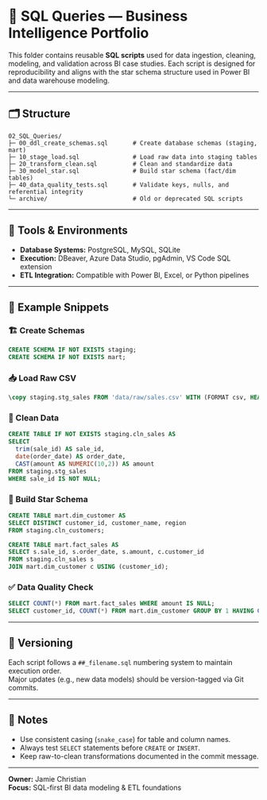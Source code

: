 # 🧮 SQL Queries — Business Intelligence Portfolio

This folder contains reusable **SQL scripts** used for data ingestion, cleaning, modeling, and validation across BI case studies. Each script is designed for reproducibility and aligns with the star schema structure used in Power BI and data warehouse modeling.

---

## 🗂️ Structure

```
02_SQL_Queries/
├─ 00_ddl_create_schemas.sql       # Create database schemas (staging, mart)
├─ 10_stage_load.sql               # Load raw data into staging tables
├─ 20_transform_clean.sql          # Clean and standardize data
├─ 30_model_star.sql               # Build star schema (fact/dim tables)
├─ 40_data_quality_tests.sql       # Validate keys, nulls, and referential integrity
└─ archive/                        # Old or deprecated SQL scripts
```

---

## 🧰 Tools & Environments

- **Database Systems:** PostgreSQL, MySQL, SQLite  
- **Execution:** DBeaver, Azure Data Studio, pgAdmin, VS Code SQL extension  
- **ETL Integration:** Compatible with Power BI, Excel, or Python pipelines  

---

## 📑 Example Snippets

### 🏗️ Create Schemas
```sql
CREATE SCHEMA IF NOT EXISTS staging;
CREATE SCHEMA IF NOT EXISTS mart;
```

### 📥 Load Raw CSV
```sql
\copy staging.stg_sales FROM 'data/raw/sales.csv' WITH (FORMAT csv, HEADER true);
```

### 🧹 Clean Data
```sql
CREATE TABLE IF NOT EXISTS staging.cln_sales AS
SELECT
  trim(sale_id) AS sale_id,
  date(order_date) AS order_date,
  CAST(amount AS NUMERIC(10,2)) AS amount
FROM staging.stg_sales
WHERE sale_id IS NOT NULL;
```

### 🌟 Build Star Schema
```sql
CREATE TABLE mart.dim_customer AS
SELECT DISTINCT customer_id, customer_name, region
FROM staging.cln_customers;

CREATE TABLE mart.fact_sales AS
SELECT s.sale_id, s.order_date, s.amount, c.customer_id
FROM staging.cln_sales s
JOIN mart.dim_customer c USING (customer_id);
```

### ✅ Data Quality Check
```sql
SELECT COUNT(*) FROM mart.fact_sales WHERE amount IS NULL;
SELECT customer_id, COUNT(*) FROM mart.dim_customer GROUP BY 1 HAVING COUNT(*) > 1;
```

---

## 🧭 Versioning

Each script follows a `##_filename.sql` numbering system to maintain execution order.  
Major updates (e.g., new data models) should be version-tagged via Git commits.

---

## 📌 Notes

- Use consistent casing (`snake_case`) for table and column names.  
- Always test `SELECT` statements before `CREATE` or `INSERT`.  
- Keep raw-to-clean transformations documented in the commit message.

---

**Owner:** Jamie Christian  
**Focus:** SQL-first BI data modeling & ETL foundations
